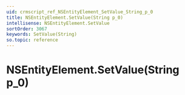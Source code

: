```yaml
---
uid: crmscript_ref_NSEntityElement_SetValue_String_p_0
title: NSEntityElement.SetValue(String p_0)
intellisense: NSEntityElement.SetValue
sortOrder: 3067
keywords: SetValue(String)
so.topic: reference
---
```


# NSEntityElement.SetValue(String p_0)

